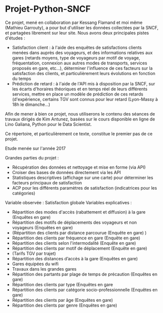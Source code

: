 # Projet-Python-SNCF
Ce projet, mené en collaboration par Kessang Flamand et moi même (Mathieu Garrouty), a pour but d'utiliser les données collectées par la SNCF, et partagées librement sur leur site. Nous avons deux principales pistes d'études : 
- Satisfaction client : à l'aide des enquêtes de satisfactions clients menées dans auprès des voyageurs, et des informations relatives aux gares (retards moyens, type de voyageurs par motif de voyage, fréquentation, connexion aux autres modes de transports, services proposés en gare, etc...), déterminer l'influence de ces facteurs sur la satisfaction des clients, et particulièrement leurs évolutions en fonction du temps
- Prédiction de retard : à l'aide de l'API mis à disposition par la SNCF, sur les écarts d'horaires théoriques et en temps réel de leurs différents services, mettre en place un modèle de prédiction de ces retards (d'expérience, certains TGV sont connus pour leur retard (Lyon-Massy à 18h le dimanche...) 

Afin de mener à bien ce projet, nous utiliserons le contenu des séances de travaux dirigés de Kim Antunez, basées sur le cours disponible en ligne de Lino Galiana, Python pour le Data Scientist.

Ce répertoire, et particulièrement ce texte, constitue le premier pas de ce projet.

Etude menée sur l'année 2017

Grandes parties du projet :

- Récupération des données et nettoyage et mise en forme (via API) 
- Croiser des bases de données directement via les API 
- Statistiques descriptives (affichage sur une carte) pour déterminer les facteurs principaux de satisfaction
- ACP pour les différents paramètres de satisfaction (indicatrices pour les catégories)

Variable observée : Satisfaction globale
Variables explicatives : 
- Répartition des modes d'accès (rabattement et diffusion) à la gare (Enquêtes en gare)
- Répartition des motifs de déplacements des voyageurs et non voyageurs (Enquêtes en gare)
- (Répartition des clients par distance parcourue (Enquête en gare) )
- Répartition des clients par fréquence en gare (Enquête en gare)
- Répartition des clients selon l'intermodalité (Enquête en gare)
- Répartition des clients par motif de déplacement (Enquête en gare)
- (Tarifs TGV par trajet)
- Répartition des distances d’accès à la gare (Enquêtes en gare)
- Gares équipées du wifi
- Travaux dans les grandes gares
- Répartition des partants par plage de temps de précaution (Enquêtes en gare)
- Répartition des clients par type (Enquêtes en gare
- Répartition des clients par catégorie socio-professionnelle (Enquêtes en gare)
- Répartition des clients par âge (Enquêtes en gare)
- Répartition des clients par genre (Enquêtes en gare)
